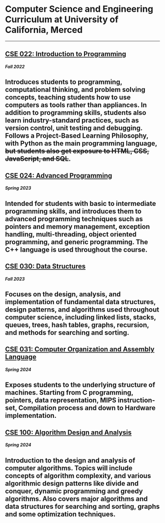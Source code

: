# Computer Science and Engineering Curriculum at University of California, Merced
---
## [CSE 022: Introduction to Programming](https://catalog.ucmerced.edu/preview_course_nopop.php?catoid=20&coid=50100)
#### *Fall 2022*
Introduces students to programming, computational thinking, and problem solving concepts, teaching students how to use computers as tools rather than appliances. In addition to programming skills, students also learn industry-standard practices, such as version control, unit testing and debugging. Follows a Project-Based Learning Philosophy, with Python as the main programming language, ~~but students also get exposure to HTML, CSS, JavaScript, and SQL~~.
---

## [CSE 024: Advanced Programming](https://catalog.ucmerced.edu/preview_course_nopop.php?catoid=20&coid=50104)
#### *Spring 2023*
Intended for students with basic to intermediate programming skills, and introduces them to advanced programming techniques such as pointers and memory management, exception handling, multi-threading, object oriented programming, and generic programming. The C++ language is used throughout the course.
---

## [CSE 030: Data Structures](https://catalog.ucmerced.edu/preview_course_nopop.php?catoid=16&coid=39178)
#### *Fall 2023*
Focuses on the design, analysis, and implementation of fundamental data structures, design patterns, and algorithms used throughout computer science, including linked lists, stacks, queues, trees, hash tables, graphs, recursion, and methods for searching and sorting.
---

## [CSE 031: Computer Organization and Assembly Language](https://catalog.ucmerced.edu/preview_course_nopop.php?catoid=16&coid=39179)
#### *Spring 2024*
Exposes students to the underlying structure of machines. Starting from C programming, pointers, data representation, MIPS instruction-set, Compilation process and down to Hardware implementation.
---

## [CSE 100: Algorithm Design and Analysis](https://catalog.ucmerced.edu/preview_course_nopop.php?catoid=16&coid=39183)
#### *Spring 2024*
Introduction to the design and analysis of computer algorithms. Topics will include concepts of algorithm complexity, and various algorithmic design patterns like divide and conquer, dynamic programming and greedy algorithms. Also covers major algorithms and data structures for searching and sorting, graphs and some optimization techniques.
---


